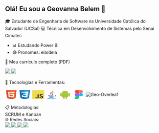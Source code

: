 ## Olá! Eu sou a Geovanna Belem 🌱

🎓 Estudante de Engenharia de Software na Universidade Católica do Salvador (UCSal)
💻 Técnica em Desenvolvimento de Sistemas pelo Senai Cimatec

- 📊 Estudando Power BI
- 😄 Pronomes: ela/dela

🔗 Meu currículo completo (PDF)

<div> <a href="https://github.com/GeovannaBelem"> <img height="180em" src="https://github-readme-stats.vercel.app/api?username=GeovannaBelem&show_icons=true&theme=radical"> <img height="180em" src="https://github-readme-stats.vercel.app/api/top-langs/?username=GeovannaBelem&layout=compact&theme=radical"> </a> </div>
<br>
🚀 Tecnologias e Ferramentas:
<div style="display: inline_block"><br> <img align="center" alt="Geo-HTML" height="30" width="40" src="https://raw.githubusercontent.com/devicons/devicon/master/icons/html5/html5-original.svg"> <img align="center" alt="Geo-CSS" height="30" width="40" src="https://raw.githubusercontent.com/devicons/devicon/master/icons/css3/css3-original.svg"> <img align="center" alt="Geo-JS" height="30" width="40" src="https://raw.githubusercontent.com/devicons/devicon/master/icons/javascript/javascript-original.svg"> <img align="center" alt="Geo-Java" height="30" width="40" src="https://raw.githubusercontent.com/devicons/devicon/master/icons/java/java-original.svg"> <img align="center" alt="Geo-Android" height="30" width="40" src="https://raw.githubusercontent.com/devicons/devicon/master/icons/android/android-original.svg"> <img align="center" alt="Geo-Figma" height="30" width="40" src="https://raw.githubusercontent.com/devicons/devicon/master/icons/figma/figma-original.svg"> <img align="center" alt="Geo-Overleaf" height="30" width="40" src="https://cdn.jsdelivr.net/gh/devicons/devicon/icons/latex/latex-original.svg"> </div>
<br>
📋 Metodologias:
<br>
SCRUM e Kanban
<br>
🌐 Redes Sociais:
<br>
<div> <a href="https://instagram.com/geo_belem" target="_blank"> <img src="https://img.shields.io/badge/-Instagram-%23E4405F?style=for-the-badge&logo=instagram&logoColor=white"> </a> <a href="https://discord.gg/geo.belem" target="_blank"> <img src="https://img.shields.io/badge/Discord-7289DA?style=for-the-badge&logo=discord&logoColor=white"> </a> <a href="mailto:geovannasbelem@gmail.com"> <img src="https://img.shields.io/badge/-Gmail-%23333?style=for-the-badge&logo=gmail&logoColor=white"> </a> <a href="https://www.linkedin.com/in/geovanna-belem-49139b264/" target="_blank"> <img src="https://img.shields.io/badge/-LinkedIn-%230077B5?style=for-the-badge&logo=linkedin&logoColor=white"> </a> </div>
